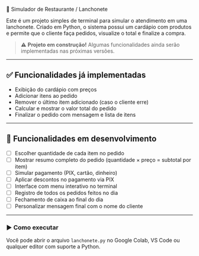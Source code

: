  🍔 Simulador de Restaurante / Lanchonete

Este é um projeto simples de terminal para simular o atendimento em uma lanchonete. Criado em Python, o sistema possui um cardápio com produtos e permite que o cliente faça pedidos, visualize o total e finalize a compra.

> ⚠️ **Projeto em construção!** Algumas funcionalidades ainda serão implementadas nas próximas versões.

---

## ✅ Funcionalidades já implementadas

- Exibição do cardápio com preços
- Adicionar itens ao pedido
- Remover o último item adicionado (caso o cliente erre)
- Calcular e mostrar o valor total do pedido
- Finalizar o pedido com mensagem e lista de itens

---

## 🧩 Funcionalidades em desenvolvimento

- [ ] Escolher quantidade de cada item no pedido  
- [ ] Mostrar resumo completo do pedido (quantidade × preço = subtotal por item)  
- [ ] Simular pagamento (PIX, cartão, dinheiro)  
- [ ] Aplicar descontos no pagamento via PIX  
- [ ] Interface com menu interativo no terminal  
- [ ] Registro de todos os pedidos feitos no dia  
- [ ] Fechamento de caixa ao final do dia  
- [ ] Personalizar mensagem final com o nome do cliente

---

### ▶️ Como executar

Você pode abrir o arquivo `lanchonete.py` no Google Colab, VS Code ou qualquer editor com suporte a Python.
